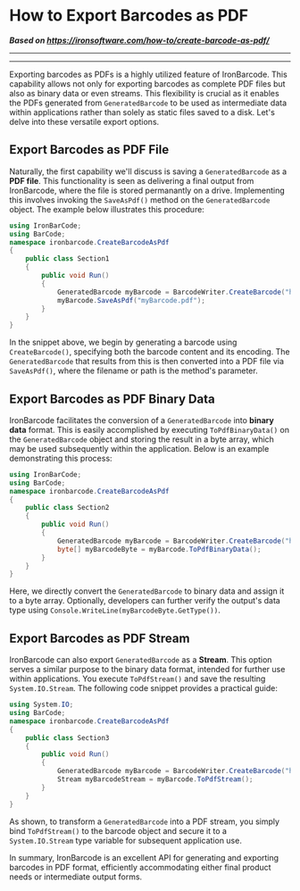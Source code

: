 # How to Export Barcodes as PDF

***Based on <https://ironsoftware.com/how-to/create-barcode-as-pdf/>***


---

---

Exporting barcodes as PDFs is a highly utilized feature of IronBarcode. This capability allows not only for exporting barcodes as complete PDF files but also as binary data or even streams. This flexibility is crucial as it enables the PDFs generated from `GeneratedBarcode` to be used as intermediate data within applications rather than solely as static files saved to a disk. Let's delve into these versatile export options.

## Export Barcodes as PDF File

Naturally, the first capability we'll discuss is saving a `GeneratedBarcode` as a **PDF file**. This functionality is seen as delivering a final output from IronBarcode, where the file is stored permanantly on a drive. Implementing this involves invoking the `SaveAsPdf()` method on the `GeneratedBarcode` object. The example below illustrates this procedure:

```cs
using IronBarCode;
using BarCode;
namespace ironbarcode.CreateBarcodeAsPdf
{
    public class Section1
    {
        public void Run()
        {
            GeneratedBarcode myBarcode = BarcodeWriter.CreateBarcode("https://ironsoftware.com/csharp/barcode/", BarcodeEncoding.DataMatrix);
            myBarcode.SaveAsPdf("myBarcode.pdf");
        }
    }
}
```

In the snippet above, we begin by generating a barcode using `CreateBarcode()`, specifying both the barcode content and its encoding. The `GeneratedBarcode` that results from this is then converted into a PDF file via `SaveAsPdf()`, where the filename or path is the method's parameter.

## Export Barcodes as PDF Binary Data

IronBarcode facilitates the conversion of a `GeneratedBarcode` into **binary data** format. This is easily accomplished by executing `ToPdfBinaryData()` on the `GeneratedBarcode` object and storing the result in a byte array, which may be used subsequently within the application. Below is an example demonstrating this process:

```cs
using IronBarCode;
using BarCode;
namespace ironbarcode.CreateBarcodeAsPdf
{
    public class Section2
    {
        public void Run()
        {
            GeneratedBarcode myBarcode = BarcodeWriter.CreateBarcode("https://ironsoftware.com/csharp/barcode/", BarcodeEncoding.DataMatrix);
            byte[] myBarcodeByte = myBarcode.ToPdfBinaryData();
        }
    }
}
```

Here, we directly convert the `GeneratedBarcode` to binary data and assign it to a byte array. Optionally, developers can further verify the output's data type using `Console.WriteLine(myBarcodeByte.GetType())`.

## Export Barcodes as PDF Stream

IronBarcode can also export `GeneratedBarcode` as a **Stream**. This option serves a similar purpose to the binary data format, intended for further use within applications. You execute `ToPdfStream()` and save the resulting `System.IO.Stream`. The following code snippet provides a practical guide:

```cs
using System.IO;
using BarCode;
namespace ironbarcode.CreateBarcodeAsPdf
{
    public class Section3
    {
        public void Run()
        {
            GeneratedBarcode myBarcode = BarcodeWriter.CreateBarcode("https://ironsoftware.com/csharp/barcode/", BarcodeEncoding.DataMatrix);
            Stream myBarcodeStream = myBarcode.ToPdfStream();
        }
    }
}
```

As shown, to transform a `GeneratedBarcode` into a PDF stream, you simply bind `ToPdfStream()` to the barcode object and secure it to a `System.IO.Stream` type variable for subsequent application use.

In summary, IronBarcode is an excellent API for generating and exporting barcodes in PDF format, efficiently accommodating either final product needs or intermediate output forms.